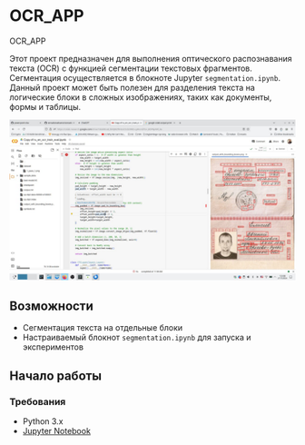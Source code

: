 # OCR_APP
OCR_APP

Этот проект предназначен для выполнения оптического распознавания текста (OCR) с функцией сегментации текстовых фрагментов. Сегментация осуществляется в блокноте Jupyter `segmentation.ipynb`. Данный проект может быть полезен для разделения текста на логические блоки в сложных изображениях, таких как документы, формы и таблицы.

![Screenshot](Screenshot.jpg)

## Возможности

- Сегментация текста на отдельные блоки
- Настраиваемый блокнот `segmentation.ipynb` для запуска и экспериментов

## Начало работы

### Требования

- Python 3.x
- [Jupyter Notebook](https://jupyter.org/install)
